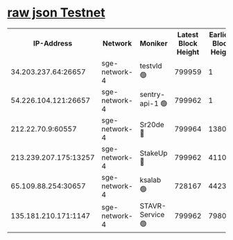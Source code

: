 
[raw json Testnet](https://rpc-check.sget.stavr.tech/sget/rpc-sget-result.json)
=


<table><tr><th>IP-Address</th><th>Network</th><th>Moniker</th><th>Latest Block Height</th><th>Earliest Block Height</th><th>Catching Up</th><th>Tx Index</th><th>Voting Power</th><th>Scan Time</th></tr><tr><td>34.203.237.64:26657</td><td>sge-network-4</td><td>testvld 🟢</td><td>799959</td><td>1</td><td>False</td><td>on</td><td>0</td><td>2023-12-25T06:29:14.108109463UTC</td></tr><tr><td>54.226.104.121:26657</td><td>sge-network-4</td><td>sentry-api-1 🟢</td><td>799962</td><td>1</td><td>False</td><td>on</td><td>0</td><td>2023-12-25T06:29:27.081319839UTC</td></tr><tr><td>212.22.70.9:60557</td><td>sge-network-4</td><td>Sr20de 🔴</td><td>799964</td><td>138001</td><td>False</td><td>on</td><td>99</td><td>2023-12-25T06:29:43.021852516UTC</td></tr><tr><td>213.239.207.175:13257</td><td>sge-network-4</td><td>StakeUp 🔴</td><td>799962</td><td>411001</td><td>False</td><td>off</td><td>100</td><td>2023-12-25T06:29:35.598972844UTC</td></tr><tr><td>65.109.88.254:30657</td><td>sge-network-4</td><td>ksalab 🟢</td><td>728167</td><td>442343</td><td>False</td><td>off</td><td>0</td><td>2023-12-25T06:29:40.452458242UTC</td></tr><tr><td>135.181.210.171:1147</td><td>sge-network-4</td><td>STAVR-Service 🟢</td><td>799962</td><td>798001</td><td>False</td><td>on</td><td>0</td><td>2023-12-25T06:29:36.030356651UTC</td></tr></table>
